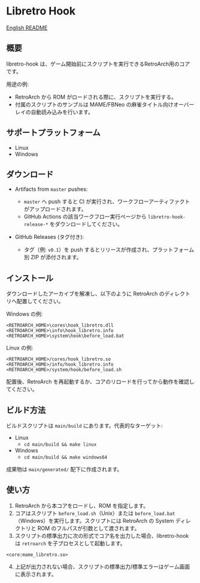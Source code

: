 
# Libretro Hook

[English README](README.md)

## 概要

libretro-hook は、ゲーム開始前にスクリプトを実行できるRetroArch用のコアです。

用途の例:
- RetroArch から ROM がロードされる際に、スクリプトを実行する。
- 付属のスクリプトのサンプルは MAME/FBNeo の麻雀タイトル向けオーバーレイの自動読み込みを行います。

## サポートプラットフォーム

- Linux
- Windows

## ダウンロード

- Artifacts from `master` pushes:
  - `master` へ push すると CI が実行され、ワークフローアーティファクトがアップロードされます。
  - GitHub Actions の該当ワークフロー実行ページから `libretro-hook-release-*` をダウンロードしてください。

- GitHub Releases (タグ付き):
  - タグ（例: `v0.1`）を push するとリリースが作成され、プラットフォーム別 ZIP が添付されます。

## インストール

ダウンロードしたアーカイブを解凍し、以下のように RetroArch のディレクトリへ配置してください。

Windows の例:

```
<RETROARCH_HOME>\cores\hook_libretro.dll
<RETROARCH_HOME>\info\hook_libretro.info
<RETROARCH_HOME>\system\hook\before_load.bat
```

Linux の例:

```
<RETROARCH_HOME>/cores/hook_libretro.so
<RETROARCH_HOME>/info/hook_libretro.info
<RETROARCH_HOME>/system/hook/before_load.sh
```

配置後、RetroArch を再起動するか、コアのリロードを行ってから動作を確認してください。

## ビルド方法

ビルドスクリプトは `main/build` にあります。代表的なターゲット:

- Linux
  - `cd main/build && make linux`
- Windows
  - `cd main/build && make windows64`

成果物は `main/generated/` 配下に作成されます。

## 使い方

1. RetroArch から本コアをロードし、ROM を指定します。
2. コアはスクリプト `before_load.sh`（Unix）または `before_load.bat`（Windows）を実行します。スクリプトには RetroArch の System ディレクトリと ROM のフルパスが引数として渡されます。
3. スクリプトの標準出力に次の形式でコア名を出力した場合、libretro-hook は `retroarch` を子プロセスとして起動します。

```
<core:mame_libretro.so>
```

4. 上記が出力されない場合、スクリプトの標準出力/標準エラーはゲーム画面に表示されます。


